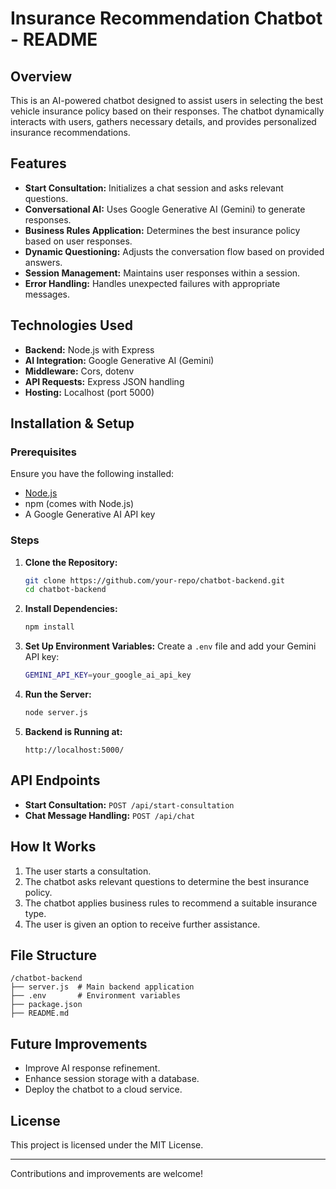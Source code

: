 # Insurance Recommendation Chatbot - README

## Overview
This is an AI-powered chatbot designed to assist users in selecting the best vehicle insurance policy based on their responses. The chatbot dynamically interacts with users, gathers necessary details, and provides personalized insurance recommendations.

## Features
- **Start Consultation:** Initializes a chat session and asks relevant questions.
- **Conversational AI:** Uses Google Generative AI (Gemini) to generate responses.
- **Business Rules Application:** Determines the best insurance policy based on user responses.
- **Dynamic Questioning:** Adjusts the conversation flow based on provided answers.
- **Session Management:** Maintains user responses within a session.
- **Error Handling:** Handles unexpected failures with appropriate messages.

## Technologies Used
- **Backend:** Node.js with Express
- **AI Integration:** Google Generative AI (Gemini)
- **Middleware:** Cors, dotenv
- **API Requests:** Express JSON handling
- **Hosting:** Localhost (port 5000)

## Installation & Setup
### Prerequisites
Ensure you have the following installed:
- [Node.js](https://nodejs.org/)
- npm (comes with Node.js)
- A Google Generative AI API key

### Steps
1. **Clone the Repository:**
   ```sh
   git clone https://github.com/your-repo/chatbot-backend.git
   cd chatbot-backend
   ```
2. **Install Dependencies:**
   ```sh
   npm install
   ```
3. **Set Up Environment Variables:**
   Create a `.env` file and add your Gemini API key:
   ```sh
   GEMINI_API_KEY=your_google_ai_api_key
   ```
4. **Run the Server:**
   ```sh
   node server.js
   ```
5. **Backend is Running at:**
   ```
   http://localhost:5000/
   ```

## API Endpoints
- **Start Consultation:** `POST /api/start-consultation`
- **Chat Message Handling:** `POST /api/chat`

## How It Works
1. The user starts a consultation.
2. The chatbot asks relevant questions to determine the best insurance policy.
3. The chatbot applies business rules to recommend a suitable insurance type.
4. The user is given an option to receive further assistance.

## File Structure
```
/chatbot-backend
├── server.js  # Main backend application
├── .env       # Environment variables
├── package.json
├── README.md
```

## Future Improvements
- Improve AI response refinement.
- Enhance session storage with a database.
- Deploy the chatbot to a cloud service.

## License
This project is licensed under the MIT License.

---
Contributions and improvements are welcome!

